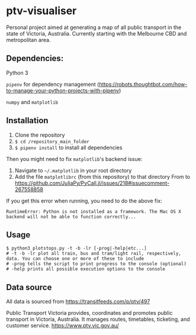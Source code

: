 # ptv-visualiser
Personal project aimed at generating a map of all public transport in the state of Victoria, Australia. Currently starting with the Melbourne CBD and metropolitan area.

## Dependencies:
Python 3

`pipenv` for dependency management (https://robots.thoughtbot.com/how-to-manage-your-python-projects-with-pipenv)

`numpy` and `matplotlib`

## Installation
1. Clone the repository
2. `$ cd /repository_main_folder`
3. `$ pipenv install` to install all dependencies

Then you might need to fix `matplotlib`'s backend issue:
1. Navigate to `~/.matplotlib` in your root directory
2. Add the file `matplotlibrc` (from this repository) to that directory 
From to https://github.com/JuliaPy/PyCall.jl/issues/218#issuecomment-267558858

If you get this error when running, you need to do the above fix:
````
RuntimeError: Python is not installed as a framework. The Mac OS X backend will not be able to function correctly...
````

## Usage
````
$ python3 plotstops.py -t -b -lr [-prog|-help|etc...]
# -t -b -lr plot all train, bus and tram/light rail, respectively, data. You can choose one or more of these to include
# -prog tells the script to print progress to the console (optional)
# -help prints all possible execution options to the console
````

## Data source
All data is sourced from https://transitfeeds.com/p/ptv/497

Public Transport Victoria provides, coordinates and promotes public transport in Victoria, Australia. It manages routes, timetables, ticketing, and customer service. https://www.ptv.vic.gov.au/
